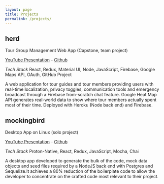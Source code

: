 ```yaml
---
layout: page
title: Projects
permalink: /projects/
---
```


## herd

Tour Group Management Web App (Capstone, team project)

[YouTube Presentation](https://www.youtube.com/watch?v=IgOtVFTctvk&list=PLx0iOsdUOUmkPQ6KrQya18cevlXmmAckQ&index=3&t=0s) - [Github](https://github.com/herd-1807-capstone)

_Tech Stack_ React, Redux, Material UI, Node, JavaScript, Firebase, Google Maps API, OAuth, GitHub Project

A web application for tour guides and tour members providing users with real-time localization, privacy toggles, communication tools and emergency broadcast through a Firebase from-scratch chat feature. Google Heat Map API generates real-world data to show where tour members actually spent most of their time. Deployed with Heroku (Node back end) and Firebase.

## mockingbird

Desktop App on Linux (solo project)

[YouTube Presentation](https://www.fullstackacademy.com/hackathon-presentations/mockingbird) - [Github](https://github.com/wildapt01/mockingbird)

_Tech Stack_ Proton-Native, React, Redux, JavaScript, Mocha, Chai

A desktop app developed to generate the bulk of the code, mock data objects and seed files
required by a NodeJS back end with Postgres and Sequelize.It achieves a 80% reduction of the boilerplate code to allow the developer to concentrate on the crafted code
most relevant to their project.
